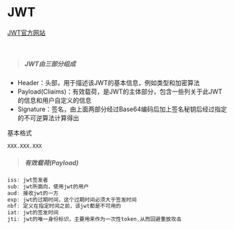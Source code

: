 # JWT

[JWT官方网站](https://jwt.io/)

<br>

> ##### JWT由三部分组成

- Header：头部，用于描述该JWT的基本信息，例如类型和加密算法
- Payload(Cliaims)：有效载荷，是JWT的主体部分，包含一些列关于此JWT的信息和用户自定义的信息
- Signature：签名，由上面两部分经过Base64编码后加上签名秘钥后经过指定的不可逆算法计算得出

基本格式

`XXX.XXX.XXX`



> ##### 有效载荷(Payload)

```js
iss: jwt签发者
sub: jwt所面向，使用jwt的用户
aud: 接收jwt的一方
exp: jwt的过期时间，这个过期时间必须大于签发时间
nbf: 定义在指定时间之前，该jwt都是不可用的
iat: jwt的签发时间
jti: jwt的唯一身份标识，主要用来作为一次性token,从而回避重放攻击
```

